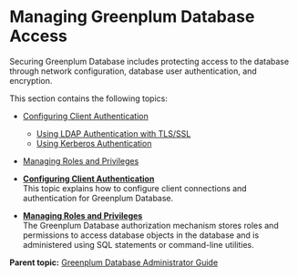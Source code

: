 # Managing Greenplum Database Access 

Securing Greenplum Database includes protecting access to the database through network configuration, database user authentication, and encryption.

This section contains the following topics:

-   [Configuring Client Authentication](client_auth.html)
    -   [Using LDAP Authentication with TLS/SSL](ldap.html)
    -   [Using Kerberos Authentication](kerberos.html)
-   [Managing Roles and Privileges](roles_privs.html)

-   **[Configuring Client Authentication](client_auth.html)**  
This topic explains how to configure client connections and authentication for Greenplum Database.
-   **[Managing Roles and Privileges](roles_privs.html)**  
The Greenplum Database authorization mechanism stores roles and permissions to access database objects in the database and is administered using SQL statements or command-line utilities.

**Parent topic:** [Greenplum Database Administrator Guide](admin_guide.html)


